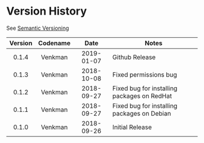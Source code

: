 # Version History

See [Semantic Versioning](http://semver.org/spec/v2.0.0.html)

|Version|Codename|Date|Notes|
|:---:|:---:|:---:|---|
|0.1.4|Venkman|2019-01-07|Github Release|
|0.1.3|Venkman|2018-10-08|Fixed permissions bug|
|0.1.2|Venkman|2018-09-27|Fixed bug for installing packages on RedHat|
|0.1.1|Venkman|2018-09-27|Fixed bug for installing packages on Debian|
|0.1.0|Venkman|2018-09-26|Initial Release|
